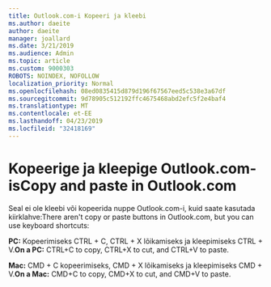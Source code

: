 ```yaml
---
title: Outlook.com-i Kopeeri ja kleebi
ms.author: daeite
author: daeite
manager: joallard
ms.date: 3/21/2019
ms.audience: Admin
ms.topic: article
ms.custom: 9000303
ROBOTS: NOINDEX, NOFOLLOW
localization_priority: Normal
ms.openlocfilehash: 08ed0835415d879d196f67567eed5c538e3a67df
ms.sourcegitcommit: 9d78905c512192ffc4675468abd2efc5f2e4baf4
ms.translationtype: MT
ms.contentlocale: et-EE
ms.lasthandoff: 04/23/2019
ms.locfileid: "32418169"
---
```

# <a name="copy-and-paste-in-outlookcom"></a><span data-ttu-id="960eb-102">Kopeerige ja kleepige Outlook.com-is</span><span class="sxs-lookup"><span data-stu-id="960eb-102">Copy and paste in Outlook.com</span></span>

<span data-ttu-id="960eb-103">Seal ei ole kleebi või kopeerida nuppe Outlook.com-i, kuid saate kasutada kiirklahve:</span><span class="sxs-lookup"><span data-stu-id="960eb-103">There aren't copy or paste buttons in Outlook.com, but you can use keyboard shortcuts:</span></span>

<span data-ttu-id="960eb-104">**PC:** Kopeerimiseks CTRL + C, CTRL + X lõikamiseks ja kleepimiseks CTRL + V.</span><span class="sxs-lookup"><span data-stu-id="960eb-104">**On a PC:** CTRL+C to copy, CTRL+X to cut, and CTRL+V to paste.</span></span>

<span data-ttu-id="960eb-105">**Mac:** CMD + C kopeerimiseks, CMD + X lõikamiseks ja kleepimiseks CMD + V.</span><span class="sxs-lookup"><span data-stu-id="960eb-105">**On a Mac:** CMD+C to copy, CMD+X to cut, and CMD+V to paste.</span></span>